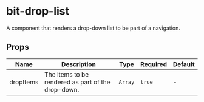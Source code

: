# bit-drop-list

A component that renders a drop-down list to be part of a navigation.

## Props

<!-- @vuese:bit-drop-list:props:start -->
|Name|Description|Type|Required|Default|
|---|---|---|---|---|
|dropItems|The items to be rendered as part of the drop-down.|`Array`|`true`|-|

<!-- @vuese:bit-drop-list:props:end -->


